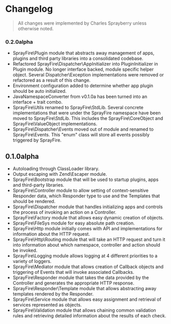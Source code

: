 # Changelog

> All changes were implemented by Charles Sprayberry unless otherwise noted.

### 0.2.0alpha

- SprayFire\Plugin module that abstracts away management of apps, plugins and third party libraries into a consolidated codebase.
- Refactored SprayFire\Dispatcher\AppInitializer into PluginInitializer in Plugin module. No longer interface backed, module specific helper object. Several Dispatcher\Exception implementations were removed or refactored as a result of this change.
- Environment configuration added to determine whether app plugin should be auto initialized.
- JavaNamespaceConverter from v0.1.0a has been turned into an interface + trait combo.
- SprayFire\Utils renamed to SprayFire\StdLib. Several concrete implementations that were under the SprayFire namespace have been moved to SprayFire\StdLib. This includes the SprayFire\CoreObject and SprayFire\ValueObject implementations.
- SprayFire\Dispatcher\Events moved out of module and renamed to SprayFire\Events. This "enum" class will store all events possibly triggered by SprayFire.

## 0.1.0alpha

- Autoloading through ClassLoader library.
- Output escaping with Zend\Escaper module.
- SprayFire\Bootstrap module that will be used to startup plugins, apps and third-party libraries.
- SprayFire\Controller module to allow setting of context-sensitive Responder data, which Responder type to use and the Templates that should be rendered.
- SprayFire\Dispatcher module that handles initializing apps and controls the process of invoking an action on a Controller.
- SprayFire\Factory module that allows easy dynamic creation of objects.
- SprayFire\FileSys module for easy absolute path creation.
- SprayFire\Http module initially comes with API and implementations for information about the HTTP request.
- SprayFire\Http\Routing module that will take an HTTP request and turn it into information about which namespace, controller and action should be invoked.
- SprayFire\Logging module allows logging at 4 different priorities to a variety of loggers.
- SprayFire\Mediator module that allows creation of Callback objects and triggering of Events that will invoke associated Callbacks.
- SprayFire\Responder module that takes the data provided by the Controller and generates the appropriate HTTP response.
- SprayFire\Responder\Template module that allows abstracting away templates rendered by the Responder.
- SprayFire\Service module that allows easy assignment and retrieval of services represented as objects.
- SprayFire\Validation module that allows chaining common validation rules and retrieving detailed information about the results of each check.
